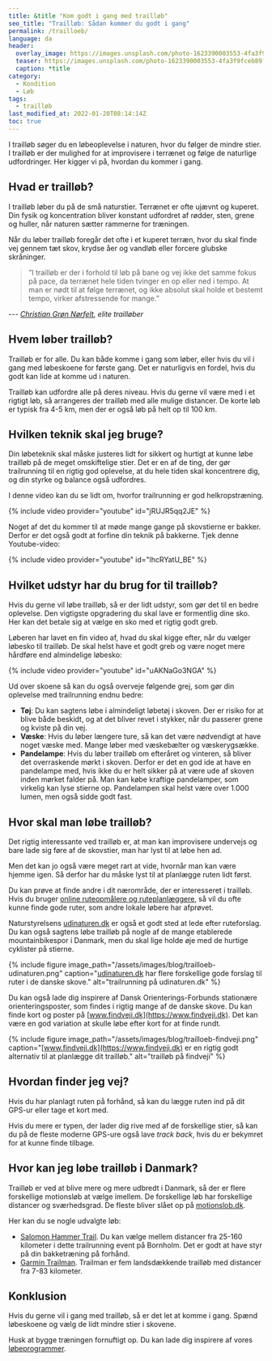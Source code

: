 ```yaml
---
title: &title "Kom godt i gang med trailløb"
seo_title: "Trailløb: Sådan kommer du godt i gang"
permalink: /trailloeb/
language: da
header:
  overlay_image: https://images.unsplash.com/photo-1623390003553-4fa3f9fceb89?ixlib=rb-1.2.1&ixid=MnwxMjA3fDB8MHxwaG90by1wYWdlfHx8fGVufDB8fHx8&auto=format&fit=crop&w=1200&q=5
  teaser: https://images.unsplash.com/photo-1623390003553-4fa3f9fceb89?ixlib=rb-1.2.1&ixid=MnwxMjA3fDB8MHxwaG90by1wYWdlfHx8fGVufDB8fHx8&auto=format&fit=crop&w=400&q=5
  caption: *title
category:
  - Kondition
  - Løb
tags:
  - trailløb
last_modified_at: 2022-01-20T08:14:14Z
toc: true
---
```


I trailløb søger du en løbeoplevelse i naturen, hvor du følger de mindre stier. I trailløb er der mulighed for at improvisere i terrænet og følge de naturlige udfordringer. Her kigger vi på, hvordan du kommer i gang.

## Hvad er trailløb?

I trailløb løber du på de små naturstier. Terrænet er ofte ujævnt og kuperet. Din fysik og koncentration bliver konstant udfordret af rødder, sten, grene og huller, når naturen sætter rammerne for træningen.

Når du løber trailløb foregår det ofte i et kuperet terræn, hvor du skal finde vej gennem tæt skov, krydse åer og vandløb eller forcere glubske skråninger.

> ”I trailløb er der i forhold til løb på bane og vej ikke det samme fokus på pace, da terrænet hele tiden tvinger en op eller ned i tempo. At man er nødt til at følge terrænet, og ikke absolut skal holde et bestemt tempo, virker afstressende for mange.”

--- <cite>[Christian Grøn Nørfelt](https://nordicrace.dk/hvad-er-trailloeb/), elite trailløber</cite>

## Hvem løber trailløb?

Trailløb er for alle. Du kan både komme i gang som løber, eller hvis du vil i gang med løbeskoene for første gang. Det er naturligvis en fordel, hvis du godt kan lide at komme ud i naturen.

Trailløb kan udfordre alle på deres niveau. Hvis du gerne vil være med i et rigtigt løb, så arrangeres der trailløb med alle mulige distancer. De korte løb er typisk fra 4-5 km, men der er også løb på helt op til 100 km.

## Hvilken teknik skal jeg bruge?

Din løbeteknik skal måske justeres lidt for sikkert og hurtigt at kunne løbe trailløb på de meget omskiftelige stier. Det er en af de ting, der gør trailrunning til en rigtig god oplevelse, at du hele tiden skal koncentrere dig, og din styrke og balance også udfordres.

I denne video kan du se lidt om, hvorfor trailrunning er god helkropstræning.

{% include video provider="youtube" id="jRUJR5qq2JE" %}

Noget af det du kommer til at møde mange gange på skovstierne er bakker. Derfor er det også godt at forfine din teknik på bakkerne. Tjek denne Youtube-video:

{% include video provider="youtube" id="lhcRYatU_BE" %}

## Hvilket udstyr har du brug for til trailløb?

Hvis du gerne vil løbe trailløb, så er der lidt udstyr, som gør det til en bedre oplevelse. Den vigtigste opgradering du skal lave er formentlig dine sko. Her kan det betale sig at vælge en sko med et rigtig godt greb.

Løberen har lavet en fin video af, hvad du skal kigge efter, når du vælger løbesko til trailløb. De skal helst have et godt greb og være noget mere hårdføre end almindelige løbesko:

{% include video provider="youtube" id="uAKNaGo3NGA" %}

Ud over skoene så kan du også overveje følgende grej, som gør din oplevelse med trailrunning endnu bedre:

- **Tøj**: Du kan sagtens løbe i almindeligt løbetøj i skoven. Der er risiko for at blive både beskidt, og at det bliver revet i stykker, når du passerer grene og kviste på din vej.
- **Væske**: Hvis du løber længere ture, så kan det være nødvendigt at have noget væske med. Mange løber med væskebælter og væskerygsække.
- **Pandelampe**: Hvis du løber trailløb om efteråret og vinteren, så bliver det overraskende mørkt i skoven. Derfor er det en god ide at have en pandelampe med, hvis ikke du er helt sikker på at være ude af skoven inden mørket falder på. Man kan købe kraftige pandelamper, som virkelig kan lyse stierne op. Pandelampen skal helst være over 1.000 lumen, men også sidde godt fast.

## Hvor skal man løbe trailløb?

Det rigtig interessante ved trailløb er, at man kan improvisere undervejs og bare lade sig føre af de skovstier, man har lyst til at løbe hen ad.

Men det kan jo også være meget rart at vide, hvornår man kan være hjemme igen. Så derfor har du måske lyst til at planlægge ruten lidt først.

Du kan prøve at finde andre i dit nærområde, der er interesseret i trailløb. Hvis du bruger [online ruteopmålere og ruteplanlæggere](/ruteopmaaler-loebetur/), så vil du ofte kunne finde gode ruter, som andre lokale løbere har afprøvet.

Naturstyrelsens [udinaturen.dk](https://udinaturen.dk/) er også et godt sted at lede efter ruteforslag. Du kan også sagtens løbe trailløb på nogle af de mange etablerede mountainbikespor i Danmark, men du skal lige holde øje med de hurtige cyklister på stierne.

{% include figure image_path="/assets/images/blog/trailloeb-udinaturen.png" caption="[udinaturen.dk](https://udinaturen.dk/) har flere forskellige gode forslag til ruter i de danske skove." alt="trailrunning på udinaturen.dk" %}

Du kan også lade dig inspirere af Dansk Orienterings-Forbunds stationære orienteringsposter, som findes i rigtig mange af de danske skove. Du kan finde kort og poster på [www.findveji.dk](https://www.findveji.dk). Det kan være en god variation at skulle løbe efter kort for at finde rundt.

{% include figure image_path="/assets/images/blog/trailloeb-findveji.png" caption="[www.findveji.dk](https://www.findveji.dk) er en rigtig godt alternativ til at planlægge dit trailløb." alt="trailløb på findveji" %}

## Hvordan finder jeg vej?

Hvis du har planlagt ruten på forhånd, så kan du lægge ruten ind på dit GPS-ur eller tage et kort med.

Hvis du mere er typen, der lader dig rive med af de forskellige stier, så kan du på de fleste moderne GPS-ure også lave _track back_, hvis du er bekymret for at kunne finde tilbage.

## Hvor kan jeg løbe trailløb i Danmark?

Trailløb er ved at blive mere og mere udbredt i Danmark, så der er flere forskellige motionsløb at vælge imellem. De forskellige løb har forskellige distancer og sværhedsgrad. De fleste bliver slået op på [motionslob.dk](https://www.motionslob.dk).

Her kan du se nogle udvalgte løb:

- [Salomon Hammer Trail](http://hammertrail.dk/). Du kan vælge mellem distancer fra 25-160 kilometer i dette trailrunning event på Bornholm. Det er godt at have styr på din bakketræning på forhånd.
- [Garmin Trailman](http://www.trailman.dk/). Trailman er fem landsdækkende trailløb med distancer fra 7-83 kilometer.

## Konklusion

Hvis du gerne vil i gang med trailløb, så er det let at komme i gang. Spænd løbeskoene og vælg de lidt mindre stier i skovene.

Husk at bygge træningen fornuftigt op. Du kan lade dig inspirere af vores [løbeprogrammer](/loebeprogrammer/).
